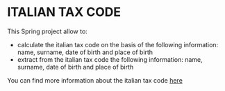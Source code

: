 # ITALIAN TAX CODE
This Spring project allow to:

* calculate the italian tax code on the basis of the following information: name, surname, date of birth and place of birth
* extract from the italian tax code the following information: name, surname, date of birth and place of birth

You can find more information about the italian tax code [here](https://en.wikipedia.org/wiki/Italian_fiscal_code)
